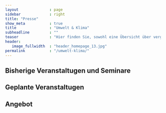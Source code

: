 ```yaml
---
layout              : page
sidebar             : right
title: "Presse"
show_meta           : true
title               : "Umwelt & Klima"
subheadline         : ""
teaser              : "Hier finden Sie, sowohl eine Übersicht über vergangene Veranstaltungen und gehaltene Seminare, als auch die für die zukunft geplanten und mein allgemeines Angebot."
header:
   image_fullwidth  : "header_homepage_13.jpg"
permalink           : "/umwelt-klima/"
---
```

<h2>Bisherige Veranstaltugen und Seminare</h2>

<h2>Geplante Veranstaltugen</h2>

<h2>Angebot</h2>
